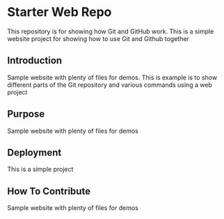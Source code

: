 # Starter Web Repo

This repository is for showing how Git and GitHub work.
This is a simple website project for showing how to use Git and Github together

## Introduction

Sample website with plenty of files for demos.
This is example is to show different parts of the Git repository and various commands using a web project

## Purpose

Sample website with plenty of files for demos

## Deployment

This is a simple project


## How To Contribute

Sample website with plenty of files for demos